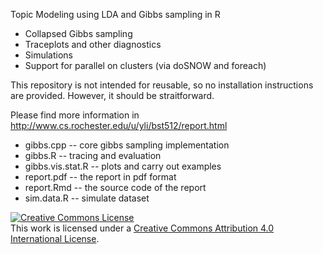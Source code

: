 
Topic Modeling using LDA and Gibbs sampling in R

* Collapsed Gibbs sampling
* Traceplots and other diagnostics
* Simulations
* Support for parallel on clusters (via doSNOW and foreach)

This repository is not intended for reusable, so no installation instructions are provided. However, it should be straitforward.

Please find more information in http://www.cs.rochester.edu/u/yli/bst512/report.html

* gibbs.cpp -- core gibbs sampling implementation
* gibbs.R -- tracing and evaluation
* gibbs.vis.stat.R -- plots and carry out examples
* report.pdf -- the report in pdf format
* report.Rmd -- the source code of the report
* sim.data.R -- simulate dataset


<a rel="license" href="http://creativecommons.org/licenses/by/4.0/"><img alt="Creative Commons License" style="border-width:0" src="http://i.creativecommons.org/l/by/4.0/88x31.png" /></a><br />This work is licensed under a <a rel="license" href="http://creativecommons.org/licenses/by/4.0/">Creative Commons Attribution 4.0 International License</a>.
